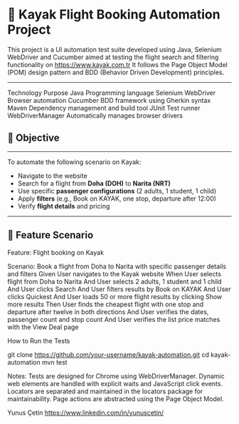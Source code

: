 # 🧪 Kayak Flight Booking Automation Project

This project is a UI automation test suite developed using Java, Selenium WebDriver and Cucumber aimed at testing the flight search and filtering functionality on https://www.kayak.com.tr It follows the Page Object Model (POM) design pattern and BDD (Behavior Driven Development) principles.

---
Technology	Purpose
Java	Programming language
Selenium WebDriver	Browser automation
Cucumber	BDD framework using Gherkin syntax
Maven	Dependency management and build tool
JUnit	Test runner
WebDriverManager	Automatically manages browser drivers
## 🚀 Objective

---

To automate the following scenario on Kayak:

- Navigate to the website
- Search for a flight from **Doha (DOH)** to **Narita (NRT)**
- Use specific **passenger configurations** (2 adults, 1 student, 1 child)
- Apply **filters** (e.g., Book on KAYAK, one stop, departure after 12:00)
- Verify **flight details** and pricing

---

## 📜 Feature Scenario
Feature: Flight booking on Kayak

  Scenario: Book a flight from Doha to Narita with specific passenger details and filters
    Given User navigates to the Kayak website
    When User selects flight from Doha to Narita
    And User selects 2 adults, 1 student and 1 child
    And User clicks Search
    And User filters results by Book on KAYAK
    And User clicks Quickest
    And User loads 50 or more flight results by clicking Show more results
    Then User finds the cheapest flight with one stop and departure after twelve in both directions
    And User verifies the dates, passenger count and stop count
    And User verifies the list price matches with the View Deal page

How to Run the Tests 

git clone https://github.com/your-username/kayak-automation.git
cd kayak-automation
mvn test


Notes:
Tests are designed for Chrome using WebDriverManager.
Dynamic web elements are handled with explicit waits and JavaScript click events.
Locators are separated and maintained in the locators package for maintainability.
Page actions are abstracted using the Page Object Model.


Yunus Çetin 
https://www.linkedin.com/in/yunuscetin/
